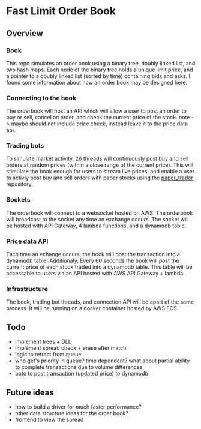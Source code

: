 # Fast Limit Order Book

## Overview 
### Book
This repo simulates an order book using a binary tree, doubly linked list, and two hash maps.  Each node of the binary tree holds a unique limit price, and a pointer to a doubly linked list (sorted by time) containing bids and asks. I found some information about how an order book may be designed [here](https://web.archive.org/web/20110219163448/http://howtohft.wordpress.com/2011/02/15/how-to-build-a-fast-limit-order-book/).

### Connecting to the book
The orderbook will host an API which will allow a user to post an order to buy or sell, cancel an order, and check the current price of the stock. note -> maybe should not include price check, instead leave it to the price data api.  

### Trading bots
To simulate market activity, 26 threads will continuously post buy and sell orders at random prices (within a close range of the current price). This will stimulate the book enough for users to stream live prices, and enable a user to activly post buy and sell orders with paper stocks using the [paper_trader](https://github.com/albertcmiller1/paper_trader) repository. 

### Sockets
The orderbook will connect to a websocket hosted on AWS. The orderbook will broadcast to the socket any time an exchange occurs. The socket will be hosted with API Gateway, 4 lambda functions, and a dynamodb table.

### Price data API
Each time an echange occurs, the book will post the transaction into a dynamodb table. Additionaly, Every 60 seconds the book will post the current price of each stock traded into a dynamodb table. This table will be accessable to users via an API hosted with AWS API Gateway + lambda.

### Infrastructure 
The book, trading bot threads, and connection API will be apart of the same process. It will be running on a docker container hosted by AWS ECS. 

## Todo 
* implement trees + DLL
* implement spread check + erase after match
* logic to retract from queue 
* who get's priority in queue? time dependent? what about partial ability to complete transactions due to volume differences 
* boto to post transaction (updated price) to dynamodb

## Future ideas
* how to build a driver for much faster performance? 
* other data structure ideas for the order book?
* frontend to view the spread 